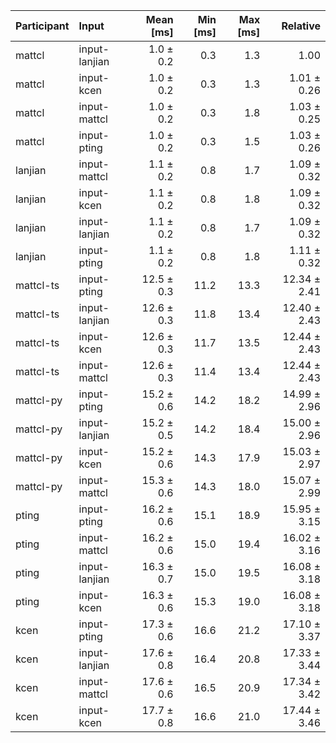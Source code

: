 | Participant | Input | Mean [ms] | Min [ms] | Max [ms] | Relative |
|:---|:---|---:|---:|---:|---:|
| mattcl | input-lanjian | 1.0 ± 0.2 | 0.3 | 1.3 | 1.00 |
| mattcl | input-kcen | 1.0 ± 0.2 | 0.3 | 1.3 | 1.01 ± 0.26 |
| mattcl | input-mattcl | 1.0 ± 0.2 | 0.3 | 1.8 | 1.03 ± 0.25 |
| mattcl | input-pting | 1.0 ± 0.2 | 0.3 | 1.5 | 1.03 ± 0.26 |
| lanjian | input-mattcl | 1.1 ± 0.2 | 0.8 | 1.7 | 1.09 ± 0.32 |
| lanjian | input-kcen | 1.1 ± 0.2 | 0.8 | 1.8 | 1.09 ± 0.32 |
| lanjian | input-lanjian | 1.1 ± 0.2 | 0.8 | 1.7 | 1.09 ± 0.32 |
| lanjian | input-pting | 1.1 ± 0.2 | 0.8 | 1.8 | 1.11 ± 0.32 |
| mattcl-ts | input-pting | 12.5 ± 0.3 | 11.2 | 13.3 | 12.34 ± 2.41 |
| mattcl-ts | input-lanjian | 12.6 ± 0.3 | 11.8 | 13.4 | 12.40 ± 2.43 |
| mattcl-ts | input-kcen | 12.6 ± 0.3 | 11.7 | 13.5 | 12.44 ± 2.43 |
| mattcl-ts | input-mattcl | 12.6 ± 0.3 | 11.4 | 13.4 | 12.44 ± 2.43 |
| mattcl-py | input-pting | 15.2 ± 0.6 | 14.2 | 18.2 | 14.99 ± 2.96 |
| mattcl-py | input-lanjian | 15.2 ± 0.5 | 14.2 | 18.4 | 15.00 ± 2.96 |
| mattcl-py | input-kcen | 15.2 ± 0.6 | 14.3 | 17.9 | 15.03 ± 2.97 |
| mattcl-py | input-mattcl | 15.3 ± 0.6 | 14.3 | 18.0 | 15.07 ± 2.99 |
| pting | input-pting | 16.2 ± 0.6 | 15.1 | 18.9 | 15.95 ± 3.15 |
| pting | input-mattcl | 16.2 ± 0.6 | 15.0 | 19.4 | 16.02 ± 3.16 |
| pting | input-lanjian | 16.3 ± 0.7 | 15.0 | 19.5 | 16.08 ± 3.18 |
| pting | input-kcen | 16.3 ± 0.6 | 15.3 | 19.0 | 16.08 ± 3.18 |
| kcen | input-pting | 17.3 ± 0.6 | 16.6 | 21.2 | 17.10 ± 3.37 |
| kcen | input-lanjian | 17.6 ± 0.8 | 16.4 | 20.8 | 17.33 ± 3.44 |
| kcen | input-mattcl | 17.6 ± 0.6 | 16.5 | 20.9 | 17.34 ± 3.42 |
| kcen | input-kcen | 17.7 ± 0.8 | 16.6 | 21.0 | 17.44 ± 3.46 |
